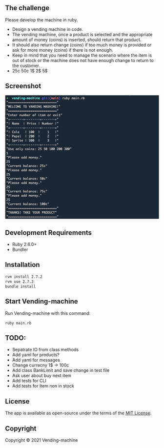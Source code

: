 
## The challenge

Please develop the machine in ruby.

- Design a vending machine in code. 
- The vending machine, once a product is selected and the appropriate amount of money (coins) is inserted, should return that product. 
- It should also return change (coins) if too much money is provided or ask for more money (coins) if there is not enough. 
- Keep in mind that you need to manage the scenario where the item is out of stock or the machine does not have enough change to return to the customer. 
- 25c 50c 1$ 2$ 5$

## Screenshot

<p><img src="public/github/screenshot.png" style="width: 700px"/></p>

## Development Requirements

  * Ruby 2.6.0+
  * Bundler

## Installation

```
rvm install 2.7.2
rvm use 2.7.2
bundle install
```

## Start Vending-machine

Run Vending-machine with this command:

 ` ruby main.rb `

## TODO:
- Sepatrate IO from class methods
- Add yaml for products?
- Add yaml for messages
- Change currecny 1$ -> 100c
- Add class BankLimit and save change in test file
- Ask user about buy next item
- Add tests for CLI
- Add tests for Item non in stock 

## License

The app is available as open-source under the terms of the [MIT License](http://opensource.org/licenses/MIT).

## Copyright

Copyright © 2021 Vending-machine

